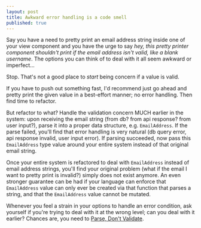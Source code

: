 ```yaml
---
layout: post
title: Awkward error handling is a code smell
published: true
---
```

Say you have a need to pretty print an email address string inside one of your view component and you have the urge to say _hey, this pretty printer component shouldn't print if the email address isn't valid, like a blank username_. The options you can think of to deal with it all seem awkward or imperfect...

Stop. That's not a good place to _start_ being concern if a value is valid. 

If you have to push out something fast, I'd recommend just go ahead and pretty print the given value in a best-effort manner; no error handling. Then find time to refactor.

But refactor to what? Handle the validation concern MUCH earlier in the system: upon receiving the email string (from db? from api response? from user input?), parse it into a proper data structure, e.g. `EmailAddress`. If the parse failed, you'll find that error handling is very natural (db query error, api response invalid, user input error). If parsing succeeded, now pass this `EmailAddress` type value around your entire system instead of that original email string.

Once your entire system is refactored to deal with `EmailAddress` instead of email address strings, you'll find your original problem (what if the email I want to pretty print is invalid?) simply does not exist anymore. An even stronger guarantee can be had if your language can enforce that `EmailAddress` value can only ever be created via that function that parses a string, and that the `EmailAddress` value cannot be mutated.

Whenever you feel a strain in your options to handle an error condition, ask yourself if you're trying to deal with it at the wrong level; can you deal with it earlier? Chances are, you need to [Parse, Don't Validate](https://lexi-lambda.github.io/blog/2019/11/05/parse-don-t-validate/).
